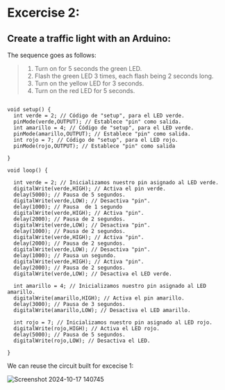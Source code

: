 # Excercise 2:

## Create a traffic light with an Arduino:
The sequence goes as follows:
> 1. Turn on for 5 seconds the green LED.
> 2. Flash the green LED 3 times, each flash being 2 seconds long.
> 3. Turn on the yellow LED for 3 seconds.
> 4. Turn on the red LED for 5 seconds.

```

void setup() {
  int verde = 2; // Código de "setup", para el LED verde.
  pinMode(verde,OUTPUT); // Establece "pin" como salida.
  int amarillo = 4; // Código de "setup", para el LED verde.
  pinMode(amarillo,OUTPUT); // Establece "pin" como salida.
  int rojo = 7; // Código de "setup", para el LED rojo.
  pinMode(rojo,OUTPUT); // Establece "pin" como salida

}

void loop() {

  int verde = 2; // Inicializamos nuestro pin asignado al LED verde.
  digitalWrite(verde,HIGH); // Activa el pin verde.
  delay(5000); // Pausa de 5 segundos.
  digitalWrite(verde,LOW); // Desactiva "pin".
  delay(1000); // Pausa  de 1 segundo
  digitalWrite(verde,HIGH); // Activa "pin".
  delay(2000); // Pausa de 2 segundos.
  digitalWrite(verde,LOW); // Desactiva "pin".
  delay(1000); // Pausa de 2 segundos.
  digitalWrite(verde,HIGH); // Activa "pin".
  delay(2000); // Pausa de 2 segundos.
  digitalWrite(verde,LOW); // Desactiva "pin".
  delay(1000); // Pausa un segundo.
  digitalWrite(verde,HIGH); // Activa "pin".
  delay(2000); // Pausa de 2 segundos.
  digitalWrite(verde,LOW); // Desactiva el LED verde.
  
  int amarillo = 4; // Inicializamos nuestro pin asignado al LED amarillo.
  digitalWrite(amarillo,HIGH); // Activa el pin amarillo.
  delay(3000); // Pausa de 3 segundos.
  digitalWrite(amarillo,LOW); // Desactiva el LED amarillo.

  int rojo = 7; // Inicializamos nuestro pin asignado al LED rojo.
  digitalWrite(rojo,HIGH); // Activa el LED rojo.
  delay(5000); // Pausa de 5 segundos.
  digitalWrite(rojo,LOW); // Desactiva el LED.

}

```
We can reuse the circuit built for excecise 1:

![Screenshot 2024-10-17 140745](https://github.com/user-attachments/assets/c1956dc1-9c8a-4b7f-94f0-cad022a2362f)
